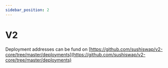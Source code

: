 ```yaml
---
sidebar_position: 2
---
```



# V2

Deployment addresses can be fund on [https://github.com/sushiswap/v2-core/tree/master/deployments](https://github.com/sushiswap/v2-core/tree/master/deployments)